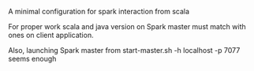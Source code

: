 A minimal configuration for spark interaction from scala

For proper work scala and java version on Spark master must match with ones
on client application.

Also, launching Spark master from start-master.sh -h localhost -p 7077 seems
enough